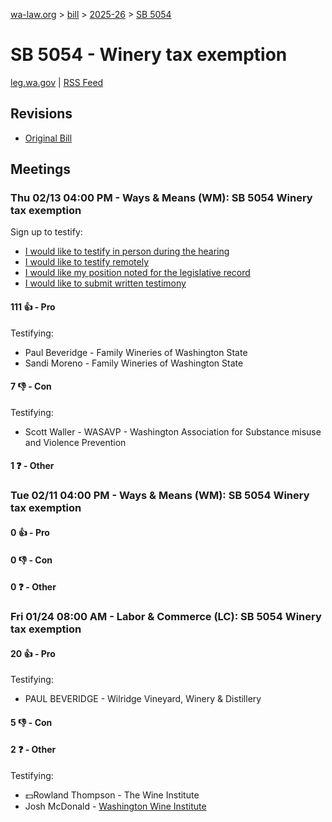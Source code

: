 [wa-law.org](/) > [bill](/bill/) > [2025-26](/bill/2025-26/) > [SB 5054](/bill/2025-26/sb/5054/)

# SB 5054 - Winery tax exemption
[leg.wa.gov](https://app.leg.wa.gov/billsummary?BillNumber=5054&Year=2025&Initiative=false) | [RSS Feed](./rss.xml)

## Revisions
* [Original Bill](1/)

## Meetings
### Thu 02/13 04:00 PM - Ways & Means (WM): SB 5054 Winery tax exemption
Sign up to testify:
* [I would like to testify in person during the hearing](https://app.leg.wa.gov/csi/Testifier/Add?chamber=House&mId=32734&aId=163741&caId=25758&tId=1)
* [I would like to testify remotely](https://app.leg.wa.gov/csi/Testifier/Add?chamber=House&mId=32734&aId=163741&caId=25758&tId=2)
* [I would like my position noted for the legislative record](https://app.leg.wa.gov/csi/Testifier/Add?chamber=House&mId=32734&aId=163741&caId=25758&tId=3)
* [I would like to submit written testimony](https://app.leg.wa.gov/csi/Testifier/Add?chamber=House&mId=32734&aId=163741&caId=25758&tId=4)

#### 111 👍 - Pro
Testifying:
* Paul Beveridge - Family Wineries of Washington State
* Sandi Moreno - Family Wineries of Washington State

#### 7 👎 - Con
Testifying:
* Scott Waller - WASAVP - Washington Association for Substance misuse and Violence Prevention

#### 1 ❓ - Other

### Tue 02/11 04:00 PM - Ways & Means (WM): SB 5054 Winery tax exemption
#### 0 👍 - Pro

#### 0 👎 - Con

#### 0 ❓ - Other

### Fri 01/24 08:00 AM - Labor & Commerce (LC): SB 5054 Winery tax exemption
#### 20 👍 - Pro
Testifying:
* PAUL BEVERIDGE - Wilridge Vineyard, Winery & Distillery

#### 5 👎 - Con

#### 2 ❓ - Other
Testifying:
* 💵Rowland Thompson - The Wine Institute
* Josh McDonald - [Washington Wine Institute](/org/washington_wine_institute/)
